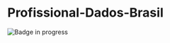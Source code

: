 # Profissional-Dados-Brasil

![Badge in progress](http://img.shields.io/static/v1?label=STATUS&message=IN%20PROGRESS&color=GREEN&style=for-the-badge)

